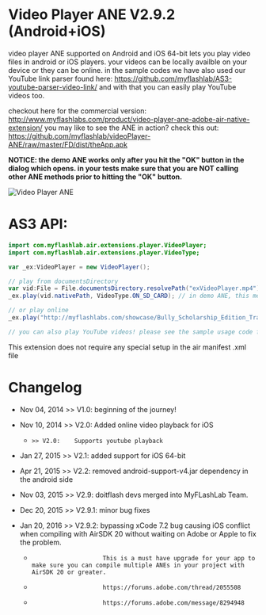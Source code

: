 # Video Player ANE V2.9.2 (Android+iOS)
video player ANE supported on Android and iOS 64-bit lets you play video files in android or iOS players. your videos can be locally availble on your device or they can be online. in the sample codes we have also used our YouTube link parser found here: https://github.com/myflashlab/AS3-youtube-parser-video-link/ and with that you can easily play YouTube videos too.

checkout here for the commercial version: http://www.myflashlabs.com/product/video-player-ane-adobe-air-native-extension/
you may like to see the ANE in action? check this out: https://github.com/myflashlab/videoPlayer-ANE/raw/master/FD/dist/theApp.apk

**NOTICE: the demo ANE works only after you hit the "OK" button in the dialog which opens. in your tests make sure that you are NOT calling other ANE methods prior to hitting the "OK" button.**

![Video Player ANE](http://www.myflashlabs.com/wp-content/uploads/2015/11/product_adobe-air-ane-extension-video-player-595x738.jpg)

# AS3 API:
```actionscript
import com.myflashlab.air.extensions.player.VideoPlayer;
import com.myflashlab.air.extensions.player.VideoType;

var _ex:VideoPlayer = new VideoPlayer();

// play from documentsDirectory
var vid:File = File.documentsDirectory.resolvePath("exVideoPlayer.mp4");
_ex.play(vid.nativePath, VideoType.ON_SD_CARD); // in demo ANE, this method works only if you have hit the "ok" button in the demo dialog.

// or play online
_ex.play("http://myflashlabs.com/showcase/Bully_Scholarship_Edition_Trailer.mp4", VideoType.ON_LINE);

// you can also play YouTube videos! please see the sample usage code for YouTube in the sample FlashDevelop project
```

This extension does not require any special setup in the air manifest .xml file

# Changelog
* Nov 04, 2014	>> V1.0: 	beginning of the journey!

* Nov 10, 2014	>> V2.0: 	Added online video playback for iOS
  *		>> V2.0: 	Supports youtube playback

* Jan 27, 2015 	>> V2.1: 	added support for iOS 64-bit

* Apr 21, 2015 	>> V2.2: 	removed android-support-v4.jar dependency in the android side

* Nov 03, 2015	>> V2.9:	doitflash devs merged into MyFLashLab Team.
* Dec 20, 2015 	>> V2.9.1: 	minor bug fixes

* Jan 20, 2016 	>> V2.9.2: 	bypassing xCode 7.2 bug causing iOS conflict when compiling with AirSDK 20 without waiting on Adobe or Apple to fix the problem.
  *							This is a must have upgrade for your app to make sure you can compile multiple ANEs in your project with AirSDK 20 or greater.
  *							https://forums.adobe.com/thread/2055508
  *							https://forums.adobe.com/message/8294948